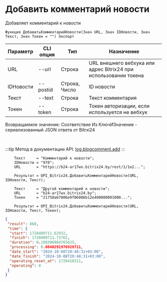 ﻿---
sidebar_position: 6
---

# Добавить комментарий новости
 Добавляет комментарий к новости



`Функция ДобавитьКомментарийНовости(Знач URL, Знач IDНовости, Знач Текст, Знач Токен = "") Экспорт`

  | Параметр | CLI опция | Тип | Назначение |
  |-|-|-|-|
  | URL | --url | Строка | URL внешнего вебхука или адрес Bitrix24 при использовании токена |
  | IDНовости | --postid | Строка, Число | ID новости |
  | Текст | --text | Строка | Текст комментария |
  | Токен | --token | Строка | Токен авторизации, если используется не вебхук |

  
  Возвращаемое значение:   Соответствие Из КлючИЗначение - сериализованный JSON ответа от Bitrxi24

<br/>

:::tip
Метод в документации API: [log.blogcomment.add](https://dev.1c-bitrix.ru/rest_help/log/log_blogcomment_add.php)
:::
<br/>


```bsl title="Пример кода"
    Текст     = "Комментарий к новости";
    IDНовости = "970";
    URL       = "https://b24-ar17wx.bitrix24.by/rest/1/1o2...";

    Результат = OPI_Bitrix24.ДобавитьКомментарийНовости(URL, IDНовости, Текст);

    Текст     = "Другой комментарий к новости";
    URL       = "b24-ar17wx.bitrix24.by";
    Токен     = "21750a67006e9f06006b12e400000001000...";

    Результат = OPI_Bitrix24.ДобавитьКомментарийНовости(URL, IDНовости, Текст, Токен);
```
    



```json title="Результат"
{
 "result": 868,
 "time": {
  "start": 1728409711.62932,
  "finish": 1728409711.73762,
  "duration": 0.108306884765625,
  "processing": 0.0840291976928711,
  "date_start": "2024-10-08T20:48:31+03:00",
  "date_finish": "2024-10-08T20:48:31+03:00",
  "operating_reset_at": 1728410311,
  "operating": 0
 }
}
```
